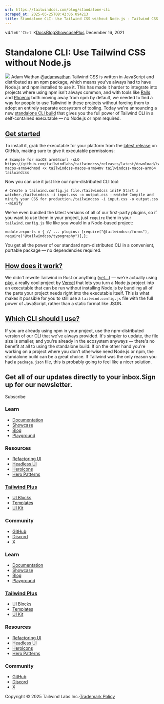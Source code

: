```yaml
---
url: https://tailwindcss.com/blog/standalone-cli
scraped_at: 2025-05-25T08:42:06.094213
title: Standalone CLI: Use Tailwind CSS without Node.js - Tailwind CSS
---
```


[](https://tailwindcss.com/)v4.1
`⌘K``Ctrl K`[Docs](https://tailwindcss.com/docs)[Blog](https://tailwindcss.com/blog)[Showcase](https://tailwindcss.com/showcase)[Plus](https://tailwindcss.com/plus?ref=top)[](https://github.com/tailwindlabs/tailwindcss)
December 16, 2021
# Standalone CLI: Use Tailwind CSS without Node.js
![](https://tailwindcss.com/_next/image?url=%2F_next%2Fstatic%2Fmedia%2Fadamwathan.f69b0b90.jpg&w=96&q=75)
Adam Wathan
[@adamwathan](https://twitter.com/adamwathan)
Tailwind CSS is written in JavaScript and distributed as an npm package, which means you've always had to have Node.js and npm installed to use it.
This has made it harder to integrate into projects where using npm isn't always common, and with tools like [Rails](https://world.hey.com/dhh/rails-7-will-have-three-great-answers-to-javascript-in-2021-8d68191b) and [Phoenix](https://github.com/phoenixframework/phoenix/pull/4377) both moving away from npm by default, we needed to find a way for people to use Tailwind in these projects without forcing them to adopt an entirely separate ecosystem of tooling.
Today we're announcing a new [standalone CLI build](https://github.com/tailwindlabs/tailwindcss/releases/latest) that gives you the full power of Tailwind CLI in a self-contained executable — no Node.js or npm required.
## [Get started](https://tailwindcss.com/blog/standalone-cli#get-started)
To install it, grab the executable for your platform from the [latest release](https://github.com/tailwindlabs/tailwindcss/releases/latest) on GitHub, making sure to give it executable permissions:
```
# Example for macOS arm64curl -sLO https://github.com/tailwindlabs/tailwindcss/releases/latest/download/tailwindcss-macos-arm64chmod +x tailwindcss-macos-arm64mv tailwindcss-macos-arm64 tailwindcss
```

Now you can use it just like our npm-distributed CLI tool:
```
# Create a tailwind.config.js file./tailwindcss init# Start a watcher./tailwindcss -i input.css -o output.css --watch# Compile and minify your CSS for production./tailwindcss -i input.css -o output.css --minify
```

We've even bundled the latest versions of all of our first-party plugins, so if you want to use them in your project, just `require` them in your `tailwind.config.js` file like you would in a Node-based project:
```
module.exports = { // ... plugins: [require("@tailwindcss/forms"), require("@tailwindcss/typography")],};
```

You get all the power of our standard npm-distributed CLI in a convenient, portable package — no dependencies required.
## [How does it work?](https://tailwindcss.com/blog/standalone-cli#how-does-it-work)
We didn't rewrite Tailwind in Rust or anything ([yet...](https://twitter.com/malfaitrobin/status/1446905317825069063)) — we're actually using [pkg](https://github.com/vercel/pkg), a really cool project by [Vercel](https://vercel.com) that lets you turn a Node.js project into an executable that can be run without installing Node.js by bundling all of the parts your project needs right into the executable itself.
This is what makes it possible for you to still use a `tailwind.config.js` file with the full power of JavaScript, rather than a static format like JSON.
## [Which CLI should I use?](https://tailwindcss.com/blog/standalone-cli#which-cli-should-i-use)
If you are already using npm in your project, use the npm-distributed version of our CLI that we've always provided. It's simpler to update, the file size is smaller, and you're already in the ecosystem anyways — there's no benefit at all to using the standalone build.
If on the other hand you're working on a project where you don't otherwise need Node.js or npm, the standalone build can be a great choice. If Tailwind was the only reason you had a `package.json` file, this is probably going to feel like a nicer solution.
## Get all of our updates directly to your inbox.Sign up for our newsletter.
Subscribe
### Learn
  * [Documentation](https://tailwindcss.com/docs)
  * [Showcase](https://tailwindcss.com/showcase)
  * [Blog](https://tailwindcss.com/blog)
  * [Playground](https://play.tailwindcss.com/)


### Resources
  * [Refactoring UI](https://www.refactoringui.com)
  * [Headless UI](https://headlessui.com)
  * [Heroicons](https://heroicons.com)
  * [Hero Patterns](https://heropatterns.com)


### [Tailwind Plus](https://tailwindcss.com/plus?ref=footer)
  * [UI Blocks](https://tailwindcss.com/plus/ui-blocks?ref=footer)
  * [Templates](https://tailwindcss.com/plus/templates?ref=footer)
  * [UI Kit](https://tailwindcss.com/plus/ui-kit?ref=footer)


### Community
  * [GitHub](https://github.com/tailwindlabs/tailwindcss)
  * [Discord](https://tailwindcss.com/discord)
  * [X](https://x.com/tailwindcss)


### Learn
  * [Documentation](https://tailwindcss.com/docs)
  * [Showcase](https://tailwindcss.com/showcase)
  * [Blog](https://tailwindcss.com/blog)
  * [Playground](https://play.tailwindcss.com/)


### [Tailwind Plus](https://tailwindcss.com/plus?ref=footer)
  * [UI Blocks](https://tailwindcss.com/plus/ui-blocks?ref=footer)
  * [Templates](https://tailwindcss.com/plus/templates?ref=footer)
  * [UI Kit](https://tailwindcss.com/plus/ui-kit?ref=footer)


### Resources
  * [Refactoring UI](https://www.refactoringui.com)
  * [Headless UI](https://headlessui.com)
  * [Heroicons](https://heroicons.com)
  * [Hero Patterns](https://heropatterns.com)


### Community
  * [GitHub](https://github.com/tailwindlabs/tailwindcss)
  * [Discord](https://tailwindcss.com/discord)
  * [X](https://x.com/tailwindcss)


Copyright © 2025 Tailwind Labs Inc.·[Trademark Policy](https://tailwindcss.com/brand)

